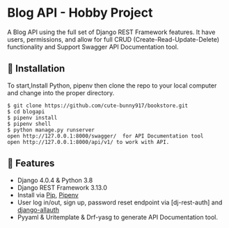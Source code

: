 # Blog API - Hobby Project

A Blog API using the full set of Django REST Framework features. It have users, permissions, and allow for full CRUD (Create-Read-Update-Delete) functionality and Support Swagger API Documentation tool. 

## 📖 Installation
To start,Install Python, pipenv then clone the repo to your local computer and change into the proper directory.
```
$ git clone https://github.com/cute-bunny917/bookstore.git
$ cd blogapi
$ pipenv install
$ pipenv shell
$ python manage.py runserver
open http://127.0.0.1:8000/swagger/  for API Documentation tool
open http://127.0.0.1:8000/api/v1/ to work with API.
```

## 🚀 Features

- Django 4.0.4 & Python 3.8
- Django REST Framework 3.13.0
- Install via [Pip](https://pypi.org/project/pip/), [Pipenv](https://pypi.org/project/pipenv/)
- User log in/out, sign up, password reset endpoint via [dj-rest-auth] and [django-allauth](https://github.com/pennersr/django-allauth)
- Pyyaml & Uritemplate & Drf-yasg to generate API Documentation tool.
